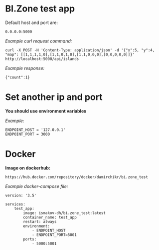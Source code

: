 # BI.Zone test app

Default host and port are:
```
0.0.0.0:5000
```
*Example curl request command:*
```
curl -X POST -H 'Content-Type: application/json' -d '{"x":5, "y":4, "map": [[1,1,1,1,0],[1,1,0,1,0],[1,1,0,0,0],[0,0,0,0,0]]}' http://localhost:5000/api/islands
```
*Example response:*

```
{"count":1}
```

# Set another ip and port

**You should use environment variables**

*Example:*
```
ENDPOINT_HOST = '127.0.0.1'
ENDPOINT_PORT = 3000
```

# Docker

**Image on dockerhub:**

```
https://hub.docker.com/repository/docker/damirchikr/bi.zone_test
```

*Example docker-compose file:*
```
version: '3.5'

services:
    test_app:
        image: ismakov-dh/bi.zone_test:latest
        container_name: test_app
        restart: always
        environment:
            - ENDPOINT_HOST
            - ENDPOINT_PORT=5001
        ports:
            - 5000:5001
```
